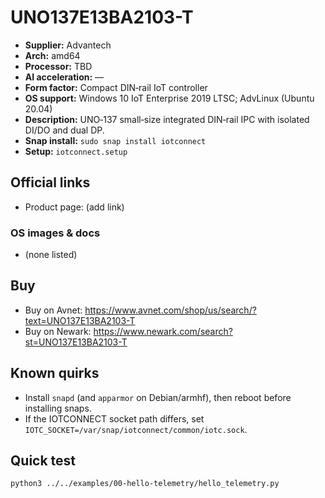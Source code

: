 # UNO137E13BA2103-T

- **Supplier:** Advantech
- **Arch:** amd64
- **Processor:** TBD
- **AI acceleration:** —
- **Form factor:** Compact DIN‑rail IoT controller
- **OS support:** Windows 10 IoT Enterprise 2019 LTSC; AdvLinux (Ubuntu 20.04)
- **Description:** UNO‑137 small‑size integrated DIN‑rail IPC with isolated DI/DO and dual DP.
- **Snap install:** `sudo snap install iotconnect`
- **Setup:** `iotconnect.setup`

## Official links
- Product page: (add link)

### OS images & docs
- (none listed)

## Buy
- Buy on Avnet: https://www.avnet.com/shop/us/search/?text=UNO137E13BA2103-T
- Buy on Newark: https://www.newark.com/search?st=UNO137E13BA2103-T

## Known quirks
- Install `snapd` (and `apparmor` on Debian/armhf), then reboot before installing snaps.
- If the IOTCONNECT socket path differs, set `IOTC_SOCKET=/var/snap/iotconnect/common/iotc.sock`.

## Quick test
```bash
python3 ../../examples/00-hello-telemetry/hello_telemetry.py
```
